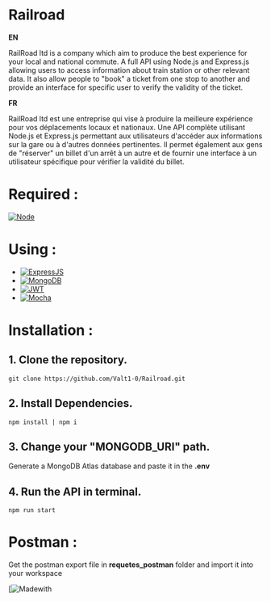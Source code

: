 <a name="readme-top"></a>

# Railroad

**EN**

RailRoad ltd is a company which aim to produce the best experience for your local and national commute.
A full API using Node.js and Express.js allowing users to access information about train station or other relevant data.
It also allow people to "book" a ticket from one stop to another and provide an interface for specific user to verify the validity of the ticket.

**FR**

RailRoad ltd est une entreprise qui vise à produire la meilleure expérience pour vos déplacements locaux et nationaux.
Une API complète utilisant Node.js et Express.js permettant aux utilisateurs d'accéder aux informations sur la gare ou à d'autres données pertinentes.
Il permet également aux gens de "réserver" un billet d'un arrêt à un autre et de fournir une interface à un utilisateur spécifique pour vérifier la validité du billet.

# Required :

[![Node][Node.js]][Node-url]


# Using :


* [![ExpressJS][Express]][Express-url]
* [![MongoDB][MongoDB]][MongoDB-url]
* [![JWT][JWT]][JWT-url]
* [![Mocha][Mocha]][Mocha-url]

# Installation :
## 1. Clone the repository.
```
git clone https://github.com/Valt1-0/Railroad.git
```

## 2. Install Dependencies.
```
npm install | npm i
```

## 3. Change your "MONGODB_URI" path.
Generate a MongoDB Atlas database and paste it in the **.env**

## 4. Run the API in terminal.
```
npm run start
```

# Postman :
Get the postman export file in **requetes_postman** folder and import it into your workspace


[![Madewith][Madewith]


[Node.js]: https://img.shields.io/badge/Node.js-43853D?style=for-the-badge&logo=node.js&logoColor=white
[Node-url]: https://nodejs.org/fr/

[Express]: https://img.shields.io/badge/Express.js-404D59?style=for-the-badge
[Express-url]: https://expressjs.com/fr/

[MongoDB]: https://img.shields.io/badge/MongoDB-4EA94B?style=for-the-badge&logo=mongodb&logoColor=white
[MongoDB-url]: https://www.mongodb.com/

[JWT]:https://img.shields.io/badge/json%20web%20tokens-323330?style=for-the-badge&logo=json-web-tokens&logoColor=pink
[JWT-url]: https://jwt.io/introduction

[Mocha]: https://img.shields.io/badge/mocha.js-323330?style=for-the-badge&logo=mocha&logoColor=Brown
[Mocha-url]: https://mochajs.org/

[Madewith]:http://ForTheBadge.com/images/badges/built-with-love.svg

